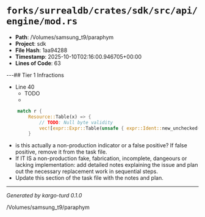 # `forks/surrealdb/crates/sdk/src/api/engine/mod.rs`

- **Path**: /Volumes/samsung_t9/paraphym
- **Project**: sdk
- **File Hash**: 1aa94288  
- **Timestamp**: 2025-10-10T02:16:00.946705+00:00  
- **Lines of Code**: 63

---## Tier 1 Infractions 


- Line 40
  - TODO
  - 

```rust
	match r {
		Resource::Table(x) => {
			// TODO: Null byte validity
			vec![expr::Expr::Table(unsafe { expr::Ident::new_unchecked(x) })]
		}
```

- is this actually a non-production indicator or a false positive? If false positive, remove it from the task file.
- If IT IS a non-production fake, fabrication, incomplete, dangeours or lacking implementation: add detailed notes explaining the issue and plan out the necessary replacement work in sequential steps. 
- Update this section of the task file with the notes and plan.

---

*Generated by kargo-turd 0.1.0*

/Volumes/samsung_t9/paraphym